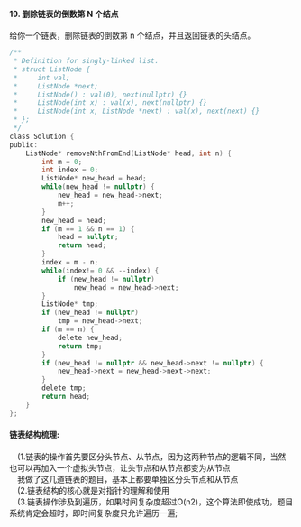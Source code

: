 #### 19. 删除链表的倒数第 N 个结点  
给你一个链表，删除链表的倒数第 n 个结点，并且返回链表的头结点。  
```c  
/**
 * Definition for singly-linked list.
 * struct ListNode {
 *     int val;
 *     ListNode *next;
 *     ListNode() : val(0), next(nullptr) {}
 *     ListNode(int x) : val(x), next(nullptr) {}
 *     ListNode(int x, ListNode *next) : val(x), next(next) {}
 * };
 */
class Solution {
public:
    ListNode* removeNthFromEnd(ListNode* head, int n) {
        int m = 0;
        int index = 0;
        ListNode* new_head = head;
        while(new_head != nullptr) {
            new_head = new_head->next;
            m++;
        }
        new_head = head;
        if (m == 1 && n == 1) {
            head = nullptr;
            return head;
        }
        index = m - n;
        while(index!= 0 && --index) {
            if (new_head != nullptr)
                new_head = new_head->next;
        }
        ListNode* tmp;
        if (new_head != nullptr)
            tmp = new_head->next;
        if (m == n) {
            delete new_head;
            return tmp;
        }
        if (new_head != nullptr && new_head->next != nullptr) {
            new_head->next = new_head->next->next;          
        }
        delete tmp;
        return head;
    }
};
``` 

#### 链表结构梳理:
&ensp;&ensp;(1.链表的操作首先要区分头节点、从节点，因为这两种节点的逻辑不同，当然也可以再加入一个虚拟头节点，让头节点和从节点都变为从节点   
&ensp;&ensp;我做了这几道链表的题目，基本上都要单独区分头节点和从节点  
&ensp;&ensp;(2.链表结构的核心就是对指针的理解和使用  
&ensp;&ensp;(3.链表操作涉及到遍历，如果时间复杂度超过O(n2)，这个算法即使成功，题目系统肯定会超时，即时间复杂度只允许遍历一遍;   


